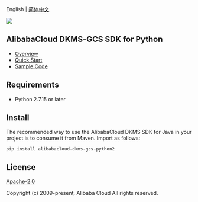 English | [简体中文](README-CN.md)

![](https://aliyunsdk-pages.alicdn.com/icons/AlibabaCloud.svg)

## AlibabaCloud DKMS-GCS SDK for Python

- [Overview](https://www.alibabacloud.com/help/doc-detail/311016.htm)
- [Quick Start](https://www.alibabacloud.com/help/doc-detail/311368.htm)
- [Sample Code](/example)

## Requirements

- Python 2.7.15 or later

## Install

The recommended way to use the AlibabaCloud DKMS SDK for Java in your project is to consume it from Maven. Import as follows:

```
pip install alibabacloud-dkms-gcs-python2
```

## License

[Apache-2.0](http://www.apache.org/licenses/LICENSE-2.0)

Copyright (c) 2009-present, Alibaba Cloud All rights reserved.
